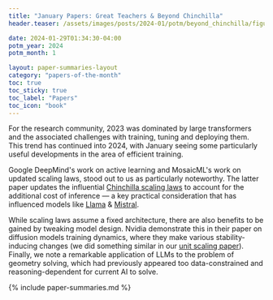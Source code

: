 ```yaml
---
title: "January Papers: Great Teachers & Beyond Chinchilla"
header.teaser: /assets/images/posts/2024-01/potm/beyond_chinchilla/figure_1b.png

date: 2024-01-29T01:34:30-04:00
potm_year: 2024
potm_month: 1

layout: paper-summaries-layout
category: "papers-of-the-month"
toc: true
toc_sticky: true
toc_label: "Papers"
toc_icon: "book"
---
```


For the research community, 2023 was dominated by large transformers and the associated challenges with training, tuning and deploying them.
This trend has continued into 2024, with January seeing some particularly useful developments in the area of efficient training.

Google DeepMind's work on active learning and MosaicML's work on updated scaling laws, stood out to us as particularly noteworthy.
The latter paper updates the influential [Chinchilla scaling laws](https://arxiv.org/abs/2203.15556) to account for the additional cost of inference — a key practical consideration that has influenced models like [Llama](https://ai.meta.com/llama/) & [Mistral](https://huggingface.co/docs/transformers/main/en/model_doc/mistral).

While scaling laws assume a fixed architecture, there are also benefits to be gained by tweaking model design. Nvidia demonstrate this in their paper on diffusion models training dynamics, where they make various stability-inducing changes (we did something similar in our [unit scaling paper](https://arxiv.org/abs/2303.11257)). Finally, we note a remarkable application of LLMs to the problem of geometry solving, which had previously appeared too data-constrained and reasoning-dependent for current AI to solve.

{% include paper-summaries.md %}
